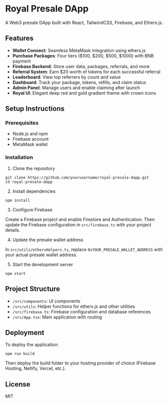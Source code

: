 # Royal Presale DApp

A Web3 presale DApp built with React, TailwindCSS, Firebase, and Ethers.js.

## Features

- **Wallet Connect**: Seamless MetaMask integration using ethers.js
- **Purchase Packages**: Four tiers ($100, $200, $500, $1000) with BNB payment
- **Firebase Backend**: Store user data, packages, referrals, and more
- **Referral System**: Earn $20 worth of tokens for each successful referral
- **Leaderboard**: View top referrers by count and value
- **Dashboard**: Track your package, tokens, refills, and claim status
- **Admin Panel**: Manage users and enable claiming after launch
- **Royal UI**: Elegant deep red and gold gradient theme with crown icons

## Setup Instructions

### Prerequisites

- Node.js and npm
- Firebase account
- MetaMask wallet

### Installation

1. Clone the repository
```
git clone https://github.com/yourusername/royal-presale-dapp.git
cd royal-presale-dapp
```

2. Install dependencies
```
npm install
```

3. Configure Firebase

Create a Firebase project and enable Firestore and Authentication. Then update the Firebase configuration in `src/firebase.ts` with your project details.

4. Update the presale wallet address

In `src/utils/ethersHelpers.ts`, replace `0xYOUR_PRESALE_WALLET_ADDRESS` with your actual presale wallet address.

5. Start the development server
```
npm start
```

## Project Structure

- `/src/components`: UI components
- `/src/utils`: Helper functions for ethers.js and other utilities
- `/src/firebase.ts`: Firebase configuration and database references
- `/src/App.tsx`: Main application with routing

## Deployment

To deploy the application:

```
npm run build
```

Then deploy the build folder to your hosting provider of choice (Firebase Hosting, Netlify, Vercel, etc.).

## License

MIT
